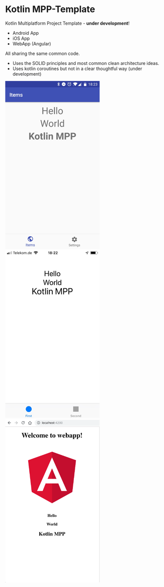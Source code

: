 # Kotlin MPP-Template

Kotlin Multiplatform Project Template - **under development**!

- Android App
- iOS App
- WebApp (Angular)
 
All sharing the same common code.

- Uses the SOLID principles and most common clean architecture ideas.
- Uses kotlin coroutines but not in a clear thoughtful way (under development)

<div>
<img src="img/Kotlin-MPP-Android.jpg" width="300"/>
<img src="img/Kotlin-MPP-iOS.jpg" width="300"/>
<img src="img/Kotlin-MPP-Webapp.png" width="300"/>
</div>